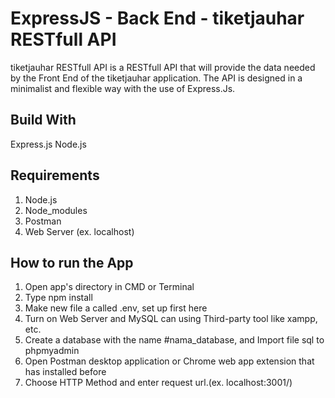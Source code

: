 # ExpressJS - Back End - tiketjauhar RESTfull API

tiketjauhar RESTfull API is a RESTfull API that will provide the data needed by the Front End of the tiketjauhar application. The API is designed in a minimalist and flexible way with the use of Express.Js.

## Build With

Express.js
Node.js

## Requirements

1. Node.js
2. Node_modules
3. Postman
4. Web Server (ex. localhost)

## How to run the App

1. Open app's directory in CMD or Terminal
2. Type npm install
3. Make new file a called .env, set up first here
4. Turn on Web Server and MySQL can using Third-party tool like xampp, etc.
5. Create a database with the name #nama_database, and Import file sql to phpmyadmin
6. Open Postman desktop application or Chrome web app extension that has installed before
7. Choose HTTP Method and enter request url.(ex. localhost:3001/)

